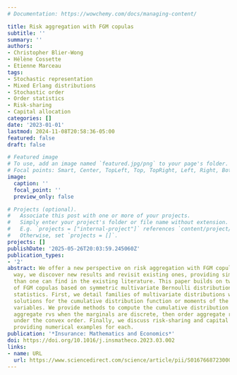 ```yaml
---
# Documentation: https://wowchemy.com/docs/managing-content/

title: Risk aggregation with FGM copulas
subtitle: ''
summary: ''
authors:
- Christopher Blier-Wong
- Hélène Cossette
- Etienne Marceau
tags:
- Stochastic representation
- Mixed Erlang distributions
- Stochastic order
- Order statistics
- Risk-sharing
- Capital allocation
categories: []
date: '2023-01-01'
lastmod: 2024-11-08T20:58:36-05:00
featured: false
draft: false

# Featured image
# To use, add an image named `featured.jpg/png` to your page's folder.
# Focal points: Smart, Center, TopLeft, Top, TopRight, Left, Right, BottomLeft, Bottom, BottomRight.
image:
  caption: ''
  focal_point: ''
  preview_only: false

# Projects (optional).
#   Associate this post with one or more of your projects.
#   Simply enter your project's folder or file name without extension.
#   E.g. `projects = ["internal-project"]` references `content/project/deep-learning/index.md`.
#   Otherwise, set `projects = []`.
projects: []
publishDate: '2025-05-26T20:03:59.245060Z'
publication_types:
- '2'
abstract: We offer a new perspective on risk aggregation with FGM copulas. Along the
  way, we discover new results and revisit existing ones, providing simpler formulas
  than one can find in the existing literature. This paper builds on two novel representations
  of FGM copulas based on symmetric multivariate Bernoulli distributions and order
  statistics. First, we detail families of multivariate distributions with closed-form
  solutions for the cumulative distribution function or moments of the aggregate random
  variables. We provide methods to compute the cumulative distribution function of
  aggregate rvs when the marginals are discrete, then order aggregate random variables
  under the convex order. Finally, we discuss risk-sharing and capital allocation,
  providing numerical examples for each.
publication: '*Insurance: Mathematics and Economics*'
doi: https://doi.org/10.1016/j.insmatheco.2023.03.002
links:
- name: URL
  url: https://www.sciencedirect.com/science/article/pii/S0167668723000331
---
```


